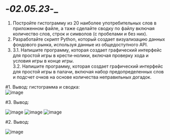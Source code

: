 # -_02.05.23_-_
1. Постройте гистограмму из 20 наиболее употребительных слов в приложенном файле, а таже сделайте сводку по файлу включая количество слов, строк и символов (с пробелами и без них).
2. Разработайте скрипт Python, который создает визуализацию данных фондового рынка, используя данные из общедоступного API.
3. 
   3.1. Напишите программу, которая создает графический интерфейс для простой игры в крести-нолики, включая проверку хода и условия игры в конце игры.\
   3.2. Напишите программу, которая создает графический интерфейс для простой игры в палачи, включая набор предопределенных слов и подсчет очков на основе количества неправильных догадок.
   
#1. Вывод:
гистограмма и сводка:\
![image](https://user-images.githubusercontent.com/114482797/235775836-0bb82b57-608b-4b8e-9f6e-482efb70bc26.png)

#3. Вывод:

![image](https://github.com/loalmi/-_02.05.23_-_-_-/assets/114482797/41dc498f-295a-4af6-b1d2-e1752bad29f4)
![image](https://github.com/loalmi/-_02.05.23_-_-_-/assets/114482797/eb37c813-bccc-425d-8daf-355f6ceb53fb)
![image](https://github.com/loalmi/-_02.05.23_-_-_-/assets/114482797/a9fbb7dc-0110-43c8-ba14-36736753d8de)

#2. Вывод:

![image](https://github.com/loalmi/-_02.05.23_-_-_-/assets/114482797/f880e762-7b04-4e5c-8552-13c55731b819)
